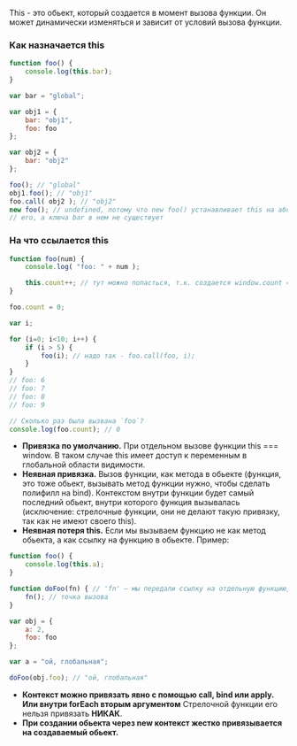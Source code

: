 This - это обьект, который создается в момент вызова функции. Он может динамически изменяться и зависит от условий вызова функции. 

### Как назначается this
```js
function foo() {
	console.log(this.bar);
}

var bar = "global";

var obj1 = {
  	bar: "obj1",
  	foo: foo
};

var obj2 = {
	bar: "obj2"
};

foo(); // "global"
obj1.foo();	// "obj1"
foo.call( obj2 ); // "obj2"
new foo(); // undefined, потому что new foo() устанавливает this на абсолютно новый пустой объект и возвращает
// его, а ключа bar в нем не существует
```

### На что ссылается this 
```js
function foo(num) {
	console.log( "foo: " + num );

	this.count++; // тут можно попасться, т.к. создается window.count === undefined, а isNaN(count++) === true
}

foo.count = 0;

var i;

for (i=0; i<10; i++) {
	if (i > 5) {
		foo(i); // надо так - foo.call(foo, i);
	}
}
// foo: 6
// foo: 7
// foo: 8
// foo: 9

// Сколько раз была вызвана `foo`?
console.log(foo.count); // 0 
```

* **Привязка по умолчанию.** При отдельном вызове функции this === window. В таком случае this имеет доступ к переменным в глобальной области видимости.
* **Неявная привязка.** Вызов функции, как метода в обьекте (функция, это тоже обьект, вызывать метод функции нужно, чтобы сделать полифилл на bind). Контекстом внутри функции будет самый последний обьект, внутри которого функция вызывалась (исключение: стрелочные функции, они не делают такую привязку, так как не имеют своего this).
* **Неявная потеря this.** Если мы вызываем функцию не как метод обьекта, а как ссылку на функцию в обьекте. Пример:
```js
function foo() {
	console.log(this.a);
}

function doFoo(fn) { // 'fn' — мы передали ссылку на отдельную функцию, вырванную из контекста, this теперь window
	fn(); // точка вызова
}

var obj = {
	a: 2,
	foo: foo
};

var a = "ой, глобальная"; 

doFoo(obj.foo); // "ой, глобальная"
```
* **Контекст можно привязать явно с помощью call, bind или apply. Или внутри forEach вторым аргументом** Стрелочной функции его нельзя привязать **НИКАК**.
* **При создании обьекта через new контекст жестко привязывается на создаваемый обьект.**
